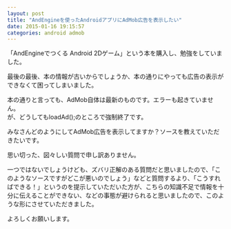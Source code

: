 ```yaml
---
layout: post
title: "AndEngineを使ったAndroidアプリにAdMob広告を表示したい"
date: 2015-01-16 19:15:57
categories: android admob
---
```

<p>「AndEngineでつくる Android 2Dゲーム」という本を購入し、勉強をしていました。</p>

<p>最後の最後、本の情報が古いからでしょうか、本の通りにやっても広告の表示ができなくて困ってしまいました。</p>

<p>本の通りと言っても、AdMob自体は最新のものです。エラーも起きていません。<br>
が、どうしてもloadAd();のところで強制終了です。</p>

<p>みなさんどのようにしてAdMob広告を表示してますか？ソースを教えていただきたいです。</p>

<p>思い切った、図々しい質問で申し訳ありません。</p>

<p>一つではないでしょうけども、ズバリ正解のある質問だと思いましたので、「このようなソースですがどこが悪いのでしょう」などと質問するより、「こうすればできる！」というのを提示していただいた方が、こちらの知識不足で情報を十分に伝えることができない、などの事態が避けられると思いましたので、このような形にさせていただきました。</p>

<p>よろしくお願いします。</p>
